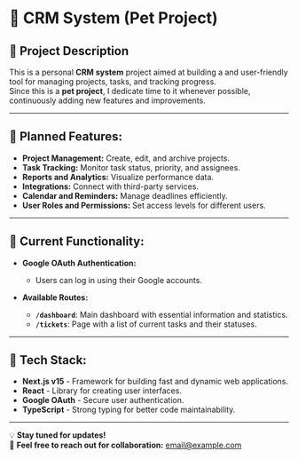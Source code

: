 # 📝 **CRM System (Pet Project)**  

## 🚀 **Project Description**  
This is a personal **CRM system** project aimed at building a and user-friendly tool for managing projects, tasks, and tracking progress.  
Since this is a **pet project**, I dedicate time to it whenever possible, continuously adding new features and improvements.  

---

## 🌟 **Planned Features:**  
- **Project Management:** Create, edit, and archive projects.  
- **Task Tracking:** Monitor task status, priority, and assignees.  
- **Reports and Analytics:** Visualize performance data.  
- **Integrations:** Connect with third-party services.  
- **Calendar and Reminders:** Manage deadlines efficiently.  
- **User Roles and Permissions:** Set access levels for different users.  

---

## 🔑 **Current Functionality:**  
- **Google OAuth Authentication:**  
  - Users can log in using their Google accounts.  

- **Available Routes:**  
  - **`/dashboard`**: Main dashboard with essential information and statistics.  
  - **`/tickets`**: Page with a list of current tasks and their statuses.  

---

## 📂 **Tech Stack:**  
- **Next.js v15** - Framework for building fast and dynamic web applications.  
- **React** - Library for creating user interfaces.  
- **Google OAuth** - Secure user authentication.  
- **TypeScript** - Strong typing for better code maintainability.  

---

💡 **Stay tuned for updates!**  
🚀 **Feel free to reach out for collaboration:** [email@example.com](mailto:email@example.com)  